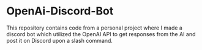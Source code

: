 # OpenAi-Discord-Bot
This repository contains code from a personal project where I made a discord bot which utilized the OpenAI API to get responses from the AI and post it on Discord upon a slash command.
